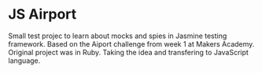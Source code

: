 # JS Airport

Small test projec to learn about mocks and spies in Jasmine testing framework. Based on the Aiport challenge from week 1 at Makers Academy. Original project was in Ruby. Taking the idea and transfering to JavaScript language.
